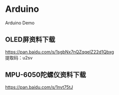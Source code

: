 # Arduino
Arduino Demo

## OLED屏资料下载
https://pan.baidu.com/s/1sgbNx7nQZqqeIZ22d1Qbxg  
提取码：u2sv 

## MPU-6050陀螺仪资料下载
https://pan.baidu.com/s/1nvt75tJ
